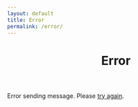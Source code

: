 ```yaml
---
layout: default
title: Error
permalink: /error/
---
```


<div class="inner-wrapper">

<header>
<h1>Error</h1>
</header>

Error sending message. Please [try again](/contact/).

</div>
